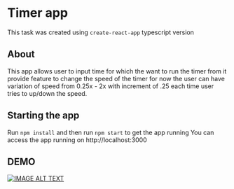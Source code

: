 # Timer app
This task was created using `create-react-app` typescript version

## About
This app allows user to input time for which the want to run the timer from it provide feature to change the speed of the timer for now the user can have variation of speed from 0.25x - 2x with increment of .25 each time user tries to up/down the speed.

## Starting the app
Run `npm install` and then run `npm start` to get the app running
You can access the app running on http://localhost:3000

## DEMO

[![IMAGE ALT TEXT](http://img.youtube.com/vi/pX8zSgrYp5k/0.jpg)](http://www.youtube.com/watch?v=pX8zSgrYp5k "Demo")

